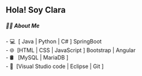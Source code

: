 
<h2> Hola! Soy Clara </h2>
<h5> 👩‍💻 About Me </h5>
- 💻&nbsp;  [ Java | Python | C# ]  SpringBoot </br>
- 🌐&nbsp;  [HTML | CSS | JavaScript ] Bootstrap | Angular</br>
- 🛢 &nbsp;  [MySQL | MariaDB ]</br>
- 🔧&nbsp;  [Visual Studio code | Eclipse | Git ]</br>
</br>
<!-- 
![Stats](https://github-readme-stats.vercel.app/api?username=CBujeda&count_private=true&show_icons=true&theme=dark) <br>
![Most Used Lenguajes](https://github-readme-stats.vercel.app/api/top-langs/?username=CBujeda&layout=compact&text_color=daf7dc&bg_color=151515 "Most Used Lenguajes")<br>

-->
<!---
- 👋 Hi, I’m @CBujeda
- 👀 I’m interested in ...
- 🌱 I’m currently learning ...
- 💞️ I’m looking to collaborate on ...
- 📫 How to reach me ...
CBujeda/CBujeda is a ✨ special ✨ repository because its `README.md` (this file) appears on your GitHub profile.
You can click the Preview link to take a look at your changes.
--->
